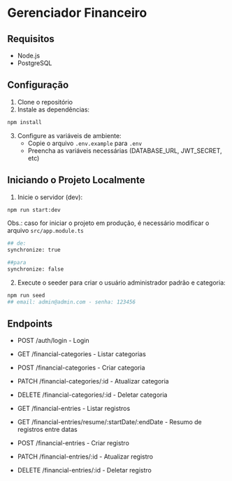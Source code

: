 # Gerenciador Financeiro

## Requisitos

- Node.js
- PostgreSQL

## Configuração

1. Clone o repositório
2. Instale as dependências:

```bash
npm install
```

3. Configure as variáveis de ambiente:
   - Copie o arquivo `.env.example` para `.env`
   - Preencha as variáveis necessárias (DATABASE_URL, JWT_SECRET, etc)

## Iniciando o Projeto Localmente

1. Inicie o servidor (dev):

```bash
npm run start:dev
```

Obs.: caso for iniciar o projeto em produção, é necessário modificar o arquivo `src/app.module.ts`

```bash
## de:
synchronize: true

##para
synchronize: false
```

2. Execute o seeder para criar o usuário administrador padrão e categoria:

```bash
npm run seed
## email: admin@admin.com - senha: 123456
```

## Endpoints

- POST /auth/login - Login

- GET /financial-categories - Listar categorias
- POST /financial-categories - Criar categoria
- PATCH /financial-categories/:id - Atualizar categoria
- DELETE /financial-categories/:id - Deletar categoria

- GET /financial-entries - Listar registros
- GET /financial-entries/resume/:startDate/:endDate - Resumo de registros entre datas
- POST /financial-entries - Criar registro
- PATCH /financial-entries/:id - Atualizar registro
- DELETE /financial-entries/:id - Deletar registro
